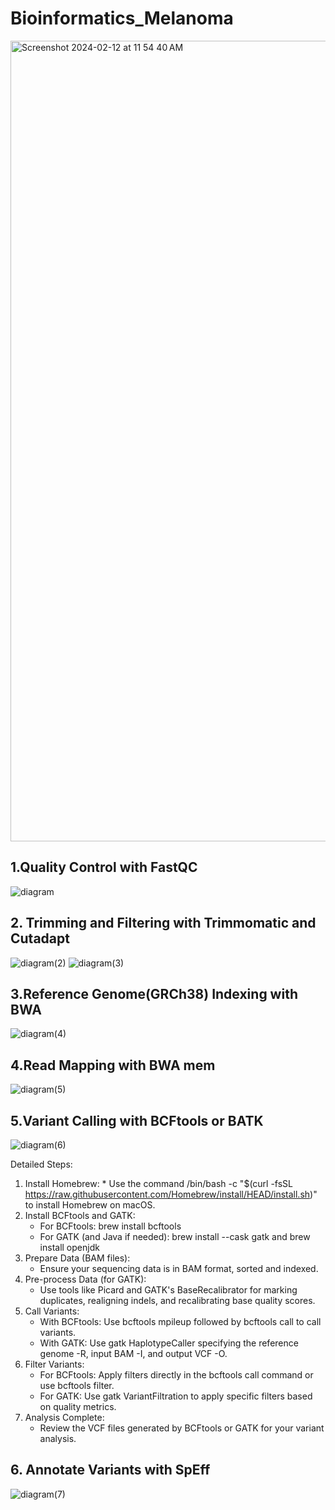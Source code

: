 # Bioinformatics_Melanoma
<img width="1281" alt="Screenshot 2024-02-12 at 11 54 40 AM" src="https://github.com/ZelihaB/Bioinformatics_Melanoma/assets/71549587/feb67064-f271-494c-bba4-673b62f45cc4">

## 1.Quality Control with FastQC

![diagram](https://github.com/ZelihaB/Bioinformatics_Melanoma/assets/71549587/591da8c0-809a-49dc-a04d-1e75a3b19dfe)

## 2. Trimming and Filtering with Trimmomatic and Cutadapt

![diagram(2)](https://github.com/ZelihaB/Bioinformatics_Melanoma/assets/71549587/465186cc-d6f3-48a8-b22f-aa23e9f70cb8)
![diagram(3)](https://github.com/ZelihaB/Bioinformatics_Melanoma/assets/71549587/2c8fce1c-e1df-4eff-a452-9f6b6efa0a93)

## 3.Reference Genome(GRCh38) Indexing with BWA

![diagram(4)](https://github.com/ZelihaB/Bioinformatics_Melanoma/assets/71549587/3b0bb650-7b6e-4b12-be7b-2c67f52046be)

## 4.Read Mapping with BWA mem
![diagram(5)](https://github.com/ZelihaB/Bioinformatics_Melanoma/assets/71549587/202a8b7f-1ca2-44fc-91af-51d54941571f)

## 5.Variant Calling with BCFtools or BATK
![diagram(6)](https://github.com/ZelihaB/Bioinformatics_Melanoma/assets/71549587/f3896af3-ce83-4721-a384-d6a3cb090279)

Detailed Steps:
   1. Install Homebrew:
    * Use the command /bin/bash -c "$(curl -fsSL https://raw.githubusercontent.com/Homebrew/install/HEAD/install.sh)" to install Homebrew on macOS.
2. Install BCFtools and GATK:
    * For BCFtools: brew install bcftools
    * For GATK (and Java if needed): brew install --cask gatk and brew install openjdk
3. Prepare Data (BAM files):
    * Ensure your sequencing data is in BAM format, sorted and indexed.
4. Pre-process Data (for GATK):
    * Use tools like Picard and GATK's BaseRecalibrator for marking duplicates, realigning indels, and recalibrating base quality scores.
5. Call Variants:
    * With BCFtools: Use bcftools mpileup followed by bcftools call to call variants.
    * With GATK: Use gatk HaplotypeCaller specifying the reference genome -R, input BAM -I, and output VCF -O.
6. Filter Variants:
    * For BCFtools: Apply filters directly in the bcftools call command or use bcftools filter.
    * For GATK: Use gatk VariantFiltration to apply specific filters based on quality metrics.
7. Analysis Complete:
    * Review the VCF files generated by BCFtools or GATK for your variant analysis.

## 6. Annotate Variants with SpEff
![diagram(7)](https://github.com/ZelihaB/Bioinformatics_Melanoma/assets/71549587/1de5f285-b605-43ec-9641-c77c2f77c050)


